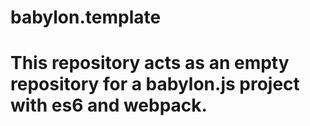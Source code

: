 # babylon.template
# This repository acts as an empty repository for a babylon.js project with es6 and webpack.


